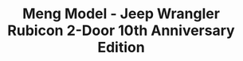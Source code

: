 ---
layout: product
title: "Meng Model - Jeep Wrangler Rubicon 2-Door 10th Anniversary Edition"
price: "6000" 
desc: "N/A"
img_path: "/assets/img/MM-CS-003.webp"
brand: "N/A"
available: false
special_offer: false
new: false
soon: false
cat: "010000"
subcat: "011000"
subsubcat: "0N/A"
sifra: "MM-CS-003"
popular: false
spec: false
---